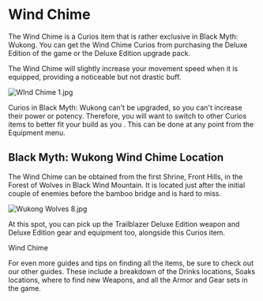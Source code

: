# Wind Chime

The Wind Chime is a Curios item that is rather exclusive in Black Myth: Wukong. You can get the Wind Chime Curios from purchasing the Deluxe Edition of the game or the Deluxe Edition upgrade pack. 

The Wind Chime will slightly increase your movement speed when it is equipped, providing a noticeable but not drastic buff. 

![WInd Chime 1.jpg](https://oyster.ignimgs.com/mediawiki/apis.ign.com/black-myth-wukong/5/52/WInd_Chime_1.jpg)

Curios in Black Myth: Wukong can't be upgraded, so you can't increase their power or potency. Therefore, you will want to switch to other Curios items to better fit your build as you . This can be done at any point from the Equipment menu. 

## Black Myth: Wukong Wind Chime Location

The Wind Chime can be obtained from the first Shrine, Front Hills, in the Forest of Wolves in Black Wind Mountain. It is located just after the initial couple of enemies before the bamboo bridge and is hard to miss. 

![Wukong Wolves 8.jpg](https://oyster.ignimgs.com/mediawiki/apis.ign.com/black-myth-wukong/b/b9/Wukong_Wolves_8.jpg)

At this spot, you can pick up the Trailblazer Deluxe Edition weapon and Deluxe Edition gear and equipment too, alongside this Curios item. 

Wind Chime

For even more guides and tips on finding all the items, be sure to check out our other guides. These include a breakdown of the Drinks locations, Soaks locations, where to find new Weapons, and all the Armor and Gear sets in the game.